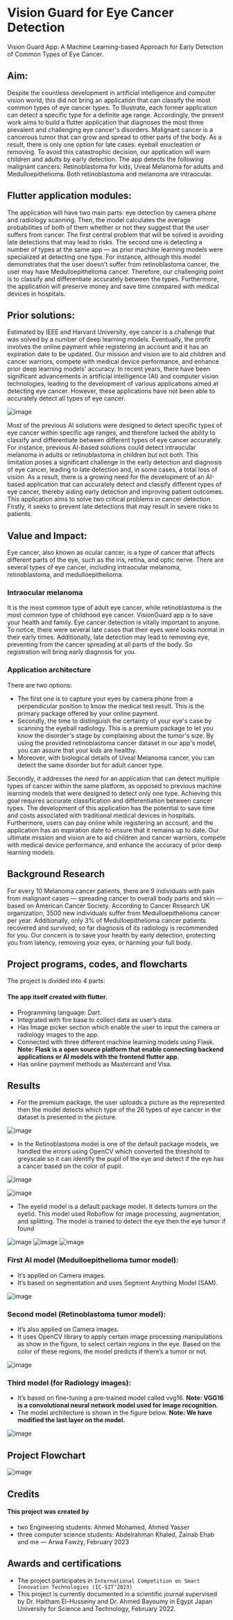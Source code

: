 # Vision Guard for Eye Cancer Detection

Vision Guard App: A Machine Learning-based Approach for Early Detection of Common Types of Eye Cancer.

## Aim:
Despite the countless development in artificial intelligence and computer vision world, this did not bring an application that can classify the most common types of eye cancer types. To Illustrate, each former application can detect a specific type for a definite age range. Accordingly, the present work aims to build a flutter application that diagnoses the most three prevalent and challenging eye cancer's disorders. Malignant cancer is a cancerous tumor that can grow and spread to other parts of the body. As a result, there is only one option for late cases: eyeball enucleation or removing. To avoid this catastrophic decision, our application will warn children and adults by early detection. The app detects the following malignant cancers: Retinoblastoma for kids, Uveal Melanoma for adults and Medulloepithelioma. Both retinoblastoma and melanoma are intraocular. 

## Flutter application modules:
The application will have two main parts: eye detection by camera phone and radiology scanning. Then, the model calculates the average probabilities of both of them whether or not they suggest that the user suffers from cancer. The first central problem that will be solved is avoiding late detections that may lead to risks. The second one is detecting a number of types at the same app — as prior machine learning models were specialized at detecting one type. For instance, although this model demonstrates that the user doesn't suffer from retinoblastoma cancer, the user may have Medulloepithelioma cancer. Therefore, our challenging point is to classify and differentiate accurately between the types. Furthermore, the application will preserve money and save time compared with medical devices in hospitals. 

## Prior solutions:
Estimated by IEEE and Harvard University, eye cancer is a challenge that was solved by a number of deep learning models. Eventually, the profit involves the online payment while registering an account and it has an expiration date to be updated. Our mission and vision are to aid children and cancer warriors, compete with medical device performance, and enhance prior deep learning models' accuracy. In recent years, there have been significant advancements in artificial intelligence (AI) and computer vision technologies, leading to the development of various applications aimed at detecting eye cancer. However, these applications have not been able to accurately detect all types of eye cancer. 

![image](https://github.com/Arwa-Fawzy/Vision-Guard-for-Eye-Cancer-Detection/assets/101527083/4005e0e1-2035-490c-99b1-b6df7e0b4002)

Most of the previous AI solutions were designed to detect specific types of eye cancer within specific age ranges, and therefore lacked the ability to classify and differentiate between different types of eye cancer accurately. For instance, previous AI-based solutions could detect intraocular melanoma in adults or retinoblastoma in children but not both. This limitation poses a significant challenge in the early detection and diagnosis of eye cancer, leading to late detection and, in some cases, a total loss of vision. As a result, there is a growing need for the development of an AI-based application that can accurately detect and classify different types of eye cancer, thereby aiding early detection and improving patient outcomes. This application aims to solve two critical problems in cancer detection. Firstly, it seeks to prevent late detections that may result in severe risks to patients.



## Value and Impact:
Eye cancer, also known as ocular cancer, is a type of cancer that affects different parts of the eye, such as the iris, retina, and optic nerve. There are several types of eye cancer, including intraocular melanoma, retinoblastoma, and medulloepithelioma. 

### Intraocular melanoma 
It is the most common type of adult eye cancer, while retinoblastoma is the most common type of childhood eye cancer. VisionGuard app is to save your health and family. Eye cancer detection is vitally important to anyone. To notice, there were several late cases that their eyes were looks normal in their early times. Additionally, late detection may lead to removing eye, preventing from the cancer spreading at all parts of the body. So registration will bring early diagnosis for you. 

### Application architecture
There are two options:
* The first one is to capture your eyes by camera phone from a perpendicular position to know the medical test result. This is the primary package offered by your online payment. 
* Secondly, the time to distinguish the certainty of your eye's case by scanning the eyeball radiology. This is a premium package to let you know the disorder's stage by complaining about the tumor's size. 
By using the provided retinoblastoma cancer dataset in our app's model, you can assure that your kids are healthy. 
* Moreover, with biological details of Uveal Melanoma cancer, you can detect the same disorder but for adult cancer type. 

Secondly, it addresses the need for an application that can detect multiple types of cancer within the same platform, as opposed to previous machine learning models that were designed to detect only one type. Achieving this goal requires accurate classification and differentiation between cancer types. The development of this application has the potential to save time and costs associated with traditional medical devices in hospitals. Furthermore, users can pay online while registering an account, and the application has an expiration date to ensure that it remains up to date. Our ultimate mission and vision are to aid children and cancer warriors, compete with medical device performance, and enhance the accuracy of prior deep learning models.

## Background Research
For every 10 Melanoma cancer patients, there are 9 individuals with pain from malignant cases — spreading cancer to overall body parts and skin — based on American Cancer Society. According to Cancer Research UK organization, 3500 new individuals suffer from Medulloepithelioma cancer per year. Additionally, only 3% of Medulloepithelioma cancer patients recovered and survived; so far diagnosis of its radiology is recommended for you. Our concern is to save your health by early detection, protecting you from latency, removing your eyes, or harming your full body.  

## Project programs, codes, and flowcharts
The project is divided into 4 parts:
#### The app itself created with flutter. 
* Programming language: Dart.
* Integrated with fire base to collect data as user’s data. 
* Has Image picker section which enable the user to input the camera or radiology images to the app.
* Connected with three different machine learning models using Flask.
**Note: Flask is a open source platform that enable connecting backend applications or AI models with the frontend flutter app.**
* Has online payment methods as Mastercard and Visa.


## Results
* For the premium package, the user uploads a picture as the represented then the model detects which type of the 26 types of eye cancer in the dataset is presented in the picture.

![image](https://github.com/Arwa-Fawzy/Vision-Guard-for-Eye-Cancer-Detection/assets/101527083/11ee6e42-cd7f-44d6-9ce5-2d6fd47c58e2)

* In the Retinoblastoma model is one of the default package models, we handled the errors using OpenCV which converted the threshold to greyscale so it can identify the pupil of the eye and detect if the eye has a cancer based on the color of pupil.

![image](https://github.com/Arwa-Fawzy/Vision-Guard-for-Eye-Cancer-Detection/assets/101527083/b5eda0d0-222d-4a1e-b249-e81b97b20f42)

![image](https://github.com/Arwa-Fawzy/Vision-Guard-for-Eye-Cancer-Detection/assets/101527083/37d91dbd-ab44-4229-9244-e6a62417583c)

* The eyelid model is a default package model. It detects tumors on the eyelid. This model used Roboflow for image processing, augmentation, and splitting. The model is trained to detect the eye then the eye tumor if found

![image](https://github.com/Arwa-Fawzy/Vision-Guard-for-Eye-Cancer-Detection/assets/101527083/e1566568-7cec-4386-86c6-e6a3270680ff) ![image](https://github.com/Arwa-Fawzy/Vision-Guard-for-Eye-Cancer-Detection/assets/101527083/5aebcb0d-c370-4556-b0ed-888977e75411) ![image](https://github.com/Arwa-Fawzy/Vision-Guard-for-Eye-Cancer-Detection/assets/101527083/0149b4b4-80fb-4fd8-8d55-bd8588ae75b9)


### First AI model (Medulloepithelioma tumor model): 
* It’s applied on Camera images.
* It’s based on segmentation and uses Segment Anything Model (SAM).

![image](https://github.com/Arwa-Fawzy/Vision-Guard-for-Eye-Cancer-Detection/assets/101527083/3326546d-57b8-4bce-817a-5b72d000f8db)

### Second model (Retinoblastoma tumor model):
* It’s also applied on Camera images.
* It uses OpenCV library to apply certain image processing manipulations as show in the figure, to select certain regions in the eye. Based on the color of these regions, the model predicts if there’s a tumor or not.

![image](https://github.com/Arwa-Fawzy/Vision-Guard-for-Eye-Cancer-Detection/assets/101527083/22e5ac27-d3f4-49dd-a552-641f660a62c9)

### Third model (for Radiology images):
* It’s based on fine-tuning a pre-trained model called vvg16.
**Note: VGG16 is a convolutional neural network model used for image recognition.** 
* The model architecture is shown in the figure below.
 **Note: We have modified the last layer on the model.**
 
 ![image](https://github.com/Arwa-Fawzy/Vision-Guard-for-Eye-Cancer-Detection/assets/101527083/57cb530b-49f3-41ab-ad5e-1ba0da46435c)


## Project Flowchart 

![image](https://github.com/Arwa-Fawzy/Vision-Guard-for-Eye-Cancer-Detection/assets/101527083/77b34708-399d-45ae-8f7c-5c8f2a0abe6f)

## Credits
#### This project was created by 
* two Engineering students: Ahmed Mohamed, Ahmed Yasser  
* three computer science students: Abdelrahman Khaled, Zainab Ehab and me — Arwa Fawzy, February 2023

## Awards and certifications
* The project participates in `International Competition on Smart Innovation Technologies (IC-SIT’2023)` 
* This project is currently documented in a scientific journal supervised by Dr. Haitham El-Husseiny and Dr. Ahmed Bayoumy in Egypt Japan University for Science and Technology, February 2022.

 

